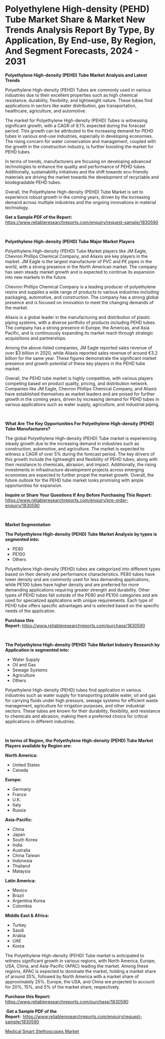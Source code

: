 <p><h1>Polyethylene High-density (PEHD) Tube Market Share & Market New Trends Analysis Report By Type, By Application, By End-use, By Region, And Segment Forecasts, 2024 - 2031</h1></p><p><strong>Polyethylene High-density (PEHD) Tube Market Analysis and Latest Trends</strong></p>
<p><p>Polyethylene High-density (PEHD) Tubes are commonly used in various industries due to their excellent properties such as high chemical resistance, durability, flexibility, and lightweight nature. These tubes find applications in sectors like water distribution, gas transportation, healthcare, agriculture, and automotive.</p><p>The market for Polyethylene High-density (PEHD) Tubes is witnessing significant growth, with a CAGR of 8.1% expected during the forecast period. This growth can be attributed to the increasing demand for PEHD tubes in various end-use industries, especially in developing economies. The rising concern for water conservation and management, coupled with the growth in the construction industry, is further boosting the market for PEHD tubes.</p><p>In terms of trends, manufacturers are focusing on developing advanced technologies to enhance the quality and performance of PEHD tubes. Additionally, sustainability initiatives and the shift towards eco-friendly materials are driving the market towards the development of recyclable and biodegradable PEHD tubes.</p><p>Overall, the Polyethylene High-density (PEHD) Tube Market is set to experience robust growth in the coming years, driven by the increasing demand across multiple industries and the ongoing innovations in material technology.</p></p>
<p><strong>Get a Sample PDF of the Report:&nbsp;</strong> <a href="https://www.reliableresearchreports.com/enquiry/request-sample/1830590">https://www.reliableresearchreports.com/enquiry/request-sample/1830590</a></p>
<p>&nbsp;</p>
<p><strong>Polyethylene High-density (PEHD) Tube Major Market Players</strong></p>
<p><p>Polyethylene High-density (PEHD) Tube Market players like JM Eagle, Chevron Phillips Chemical Company, and Aliaxis are key players in the market. JM Eagle is the largest manufacturer of PVC and PE pipes in the world, with a strong presence in the North American market. The company has seen steady market growth and is expected to continue its expansion into new markets in the future. </p><p>Chevron Phillips Chemical Company is a leading producer of polyethylene resins and supplies a wide range of products to various industries including packaging, automotive, and construction. The company has a strong global presence and is focused on innovation to meet the changing demands of the market.</p><p>Aliaxis is a global leader in the manufacturing and distribution of plastic piping systems, with a diverse portfolio of products including PEHD tubes. The company has a strong presence in Europe, the Americas, and Asia Pacific, and is continuously expanding its market reach through strategic acquisitions and partnerships.</p><p>Among the above-listed companies, JM Eagle reported sales revenue of over $3 billion in 2020, while Aliaxis reported sales revenue of around €3.2 billion for the same year. These figures demonstrate the significant market presence and growth potential of these key players in the PEHD tube market.</p><p>Overall, the PEHD tube market is highly competitive, with various players competing based on product quality, pricing, and distribution network. Companies like JM Eagle, Chevron Phillips Chemical Company, and Aliaxis have established themselves as market leaders and are poised for further growth in the coming years, driven by increasing demand for PEHD tubes in various applications such as water supply, agriculture, and industrial piping.</p></p>
<p>&nbsp;</p>
<p><strong>What Are The Key Opportunities For Polyethylene High-density (PEHD) Tube Manufacturers?</strong></p>
<p><p>The global Polyethylene High-density (PEHD) Tube market is experiencing steady growth due to the increasing demand in industries such as construction, automotive, and agriculture. The market is expected to witness a CAGR of over 5% during the forecast period. The key drivers of this growth include the lightweight and flexibility of PEHD tubes, along with their resistance to chemicals, abrasion, and impact. Additionally, the rising investments in infrastructure development projects across emerging economies are expected to further propel the market growth. Overall, the future outlook for the PEHD tube market looks promising with ample opportunities for expansion.</p></p>
<p><strong>Inquire or Share Your Questions If Any Before Purchasing This Report:</strong> <a href="https://www.reliableresearchreports.com/enquiry/pre-order-enquiry/1830590">https://www.reliableresearchreports.com/enquiry/pre-order-enquiry/1830590</a></p>
<p>&nbsp;</p>
<p><strong>Market Segmentation</strong></p>
<p><strong>The Polyethylene High-density (PEHD) Tube Market Analysis by types is segmented into:</strong></p>
<p><ul><li>PE80</li><li>PE100</li><li>Others</li></ul></p>
<p><p>Polyethylene High-density (PEHD) tubes are categorized into different types based on their density and performance characteristics. PE80 tubes have lower density and are commonly used for less demanding applications, while PE100 tubes have higher density and are preferred for more demanding applications requiring greater strength and durability. Other types of PEHD tubes fall outside of the PE80 and PE100 categories and are used for specialized applications with unique requirements. Each type of PEHD tube offers specific advantages and is selected based on the specific needs of the application.</p></p>
<p><strong>Purchase this Report:&nbsp;</strong><a href="https://www.reliableresearchreports.com/purchase/1830590">https://www.reliableresearchreports.com/purchase/1830590</a></p>
<p>&nbsp;</p>
<p><strong>The Polyethylene High-density (PEHD) Tube Market Industry Research by Application is segmented into:</strong></p>
<p><ul><li>Water Supply</li><li>Oil and Gas</li><li>Sewage Systems</li><li>Agriculture</li><li>Others</li></ul></p>
<p><p>Polyethylene High-density (PEHD) tubes find application in various industries such as water supply for transporting potable water, oil and gas for carrying fluids under high pressure, sewage systems for efficient waste management, agriculture for irrigation purposes, and other industrial sectors. These tubes are known for their durability, flexibility, and resistance to chemicals and abrasion, making them a preferred choice for critical applications in different industries.</p></p>
<p>&nbsp;</p>
<p><strong>In terms of Region, the Polyethylene High-density (PEHD) Tube Market Players available by Region are:</strong></p>
<p>
    <p> <strong> North America: </strong>
        <ul>
            <li>United States</li>
            <li>Canada</li>
        </ul>
        </p> 
    <p> <strong> Europe: </strong>
        <ul>
            <li>Germany</li>
            <li>France</li>
            <li>U.K.</li>
            <li>Italy</li>
            <li>Russia</li>
        </ul>
        </p> 
    <p> <strong> Asia-Pacific: </strong>
        <ul>
            <li>China</li>
            <li>Japan</li>
            <li>South Korea</li>
            <li>India</li>
            <li>Australia</li>
            <li>China Taiwan</li>
            <li>Indonesia</li>
            <li>Thailand</li>
            <li>Malaysia</li>
        </ul>
        </p> 
    <p> <strong> Latin America: </strong>
        <ul>
            <li>Mexico</li>
            <li>Brazil</li>
            <li>Argentina Korea</li>
            <li>Colombia</li>
        </ul>
        </p> 
    <p> <strong> Middle East & Africa: </strong>
        <ul>
            <li>Turkey</li>
            <li>Saudi</li>
            <li>Arabia</li>
            <li>UAE</li>
            <li>Korea</li>
        </ul>
    </p>
    </p>
<p><p>The Polyethylene High-density (PEHD) Tube market is anticipated to witness significant growth in various regions, with North America, Europe, USA, China, and Asia-Pacific (APAC) leading the market. Among these regions, APAC is expected to dominate the market, holding a market share of around 35%, followed by North America with a market share of approximately 25%. Europe, the USA, and China are projected to account for 20%, 15%, and 5% of the market share, respectively.</p></p>
<p><strong>Purchase this Report: </strong><a href="https://www.reliableresearchreports.com/purchase/1830590">https://www.reliableresearchreports.com/purchase/1830590</a></p>
<p>&nbsp;<strong>Get a Sample PDF of the Report:&nbsp;&nbsp;</strong><a href="https://www.reliableresearchreports.com/enquiry/request-sample/1830590">https://www.reliableresearchreports.com/enquiry/request-sample/1830590</a></p>
<p><strong></strong></p>
<p><p><a href="https://full-wildebeest-80b.notion.site/Medical-Smart-Stethoscopes-Market-Provides-a-Comprehensive-Analysis-Including-a-Macro-Overview-of-th-9fc27ee041bf4ca3bb8469f14650dbfe">Medical Smart Stethoscopes Market</a></p></p>